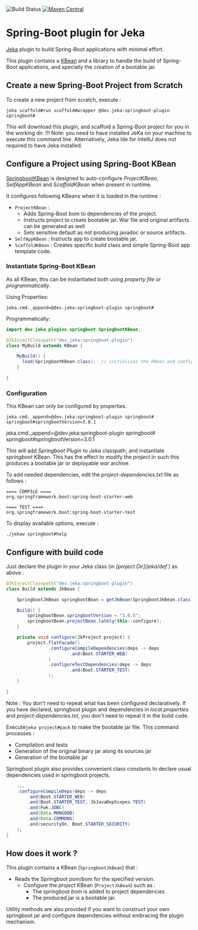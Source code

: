 ![Build Status](https://github.com/jerkar/springboot-plugin/actions/workflows/push-master.yml/badge.svg)
[![Maven Central](https://img.shields.io/maven-central/v/dev.jeka/springboot-plugin.svg?label=Maven%20Central)](https://search.maven.org/search?q=g:%22dev.jeka22%20AND%20a:%22springboot-plugin%22)

# Spring-Boot plugin for Jeka

[Jeka](https://jeka.dev) plugin to build Spring-Boot applications with minimal effort. <br/>

This plugin contains a [KBean](src/dev/jeka/plugins/springboot/SpringbootKBean.java) and a library to handle the build of Spring-Boot applications, and specially 
the creation of a bootable jar.

## Create a new Spring-Boot Project from Scratch

To create a new project from scratch, execute :

```shell
jeka scaffold#run scaffold#wrapper @dev.jeka:springboot-plugin springboot#
``` 
This will download this plugin, and scaffold a Spring-Boot project for you in the working dir.
!!!
  Note: you need to have installed JeKa on your machine to execute this command line.
  Alternatively, Jeka Ide for IntelliJ does not required to have Jeka installed.


## Configure a Project using Spring-Boot KBean 

[SpringbootKBean](src/dev/jeka/plugins/springboot/SpringbootKBean.java) is designed to auto-configure
*ProjectKBean*, *SelfAppKBean* and *ScaffoldKBean* when present in runtime.

It configures following KBeans when it is loaded in the runtime :
- `ProjectKBean` : 
  - Adds Spring-Boot bom to dependencies of the project.
  - Instructs project to create bootable jar. War file and original artifacts can be generated as well
  - Sets sensitive default as not producing javadoc or source artifacts.
- `SelfAppKBean` : Instructs app to create bootable jar.
- `ScaffoldKBean` : Creates specific build class and simple Spring-Boot app template code.

### Instantiate Spring-Boot KBean

As all KBean, this can be instantiated both using *property file* or *programmatically*.

Using Properties:
```properties
jeka.cmd._append=@dev.jeka:springboot-plugin springboot#
```

Programmatically:

```java
import dev.jeka.plugins.springboot.SpringbootKBean;

@JkInjectClasspath("dev.jeka:springboot-plugin")
class MyBuild extends KBean {

    MyBuild() {
      load(SpringbootKBean.class);  // initializes the KBean and configures related KBeans (see above)
    }
  
}
```

### Configuration

This KBean can only be configured by properties.


```properties
jeka.cmd._append=@dev.jeka:springboot-plugin springboot#
springboot#springbootVersion=3.0.1
```
jeka.cmd._append=@dev.jeka:springboot-plugin springboot#
springboot#springbootVersion=3.0.1

This will add *Springboot Plugin* to *Jeka* classpath, and instantiate *springboot* KBean.
This has the effect to modify the *project* in such this produces a bootable jar or 
deployable *war* archive.

To add needed dependencies, edit the *project-dependencies.txt* file as follows :
```text
==== COMPILE ====
org.springframework.boot:spring-boot-starter-web

==== TEST ====
org.springframework.boot:spring-boot-starter-test
```

To display available options, execute :
```shell
./jekaw springboot#help
```

## Configure with build code

Just declare the plugin in your Jeka class (in _[project Dir]/jeka/def_ ) as above :

```java
@JkInjectClasspath("dev.jeka:springboot-plugin")
class Build extends JkBean {

    SpringbootJkBean springbootBean = getJkBean(SpringbootJkBean.class);

    Build() {
        springbootBean.springbootVersion = "3.0.5";
        springbootBean.projectBean.lately(this::configure);
    }

    private void configure(JkProject project) {
        project.flatFacade()
                .configureCompileDependencies(deps -> deps
                        .and(Boot.STARTER_WEB)
                )
                .configureTestDependencies(deps -> deps
                        .and(Boot.STARTER_TEST)
                );
    }

}
```
Note : 
  You don't need to repeat what has been configured declaratively. If you have declared, springboot plugin 
  and dependencies in *local.properties* and *project-dependencies.txt*, you don't need to repeat it in the build code.

Execute`jeka project#pack` to make the bootable jar file. This command processes :
* Compilation and tests
* Generation of the original binary jar along its sources jar
* Generation of the bootable jar

Springboot plugin also provides convenient class constants to declare usual dependencies used in springboot projects.

```java
    ...
    .configureCompileDeps(deps -> deps
        .and(Boot.STARTER_WEB)
        .and(Boot.STARTER_TEST, JkJavaDepScopes.TEST)
        .and(Fwk.JDBC)
        .and(Data.MONGODB)
        .and(Data.COMMONS)
        .and(securityOn, Boot.STARTER_SECURITY)    		  
    );    
}
```

## How does it work ?

This plugin contains a KBean (`SpringbootJkBean`) that :
  * Reads the Springboot pom/bom for the specified version. 
    * Configure the _project_ KBean (`ProjectJkBean`) such as :
        * The springboot _bom_ is added to project dependencies
        * The produced jar is a bootable jar.

Utility methods are also provided if you want to construct your own springboot jar and configure dependencies without 
embracing the plugin mechanism.

 


